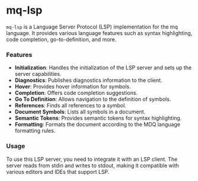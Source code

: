 # mq-lsp

`mq-lsp` is a Language Server Protocol (LSP) implementation for the mq language. It provides various language features such as syntax highlighting, code completion, go-to-definition, and more.

### Features

- **Initialization**: Handles the initialization of the LSP server and sets up the server capabilities.
- **Diagnostics**: Publishes diagnostics information to the client.
- **Hover**: Provides hover information for symbols.
- **Completion**: Offers code completion suggestions.
- **Go To Definition**: Allows navigation to the definition of symbols.
- **References**: Finds all references to a symbol.
- **Document Symbols**: Lists all symbols in a document.
- **Semantic Tokens**: Provides semantic tokens for syntax highlighting.
- **Formatting**: Formats the document according to the MDQ language formatting rules.

### Usage

To use this LSP server, you need to integrate it with an LSP client. The server reads from stdin and writes to stdout, making it compatible with various editors and IDEs that support LSP.
